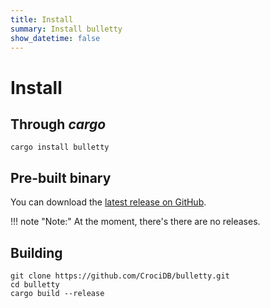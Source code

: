 ```yaml
---
title: Install
summary: Install bulletty
show_datetime: false
---
```


# Install

## Through _cargo_

```shell
cargo install bulletty
```
## Pre-built binary

You can download the [latest release on GitHub](https://github.com/CrociDB/bulletty/releases).

!!! note "Note:"
    At the moment, there's there are no releases.

## Building

```shell
git clone https://github.com/CrociDB/bulletty.git
cd bulletty
cargo build --release
```
